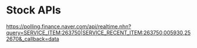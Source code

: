 # Stock APIs



https://polling.finance.naver.com/api/realtime.nhn?query=SERVICE_ITEM:263750|SERVICE_RECENT_ITEM:263750,005930,252670&_callback=data
